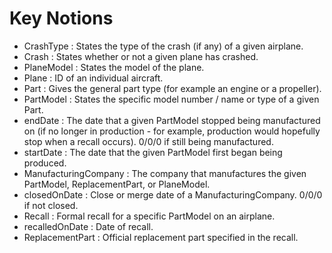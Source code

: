 # Key Notions 

* CrashType : States the type of the crash (if any) of a given airplane.
* Crash : States whether or not a given plane has crashed.
* PlaneModel : States the model of the plane.
* Plane : ID of an individual aircraft.
* Part : Gives the general part type (for example an engine or a propeller).
* PartModel : States the specific model number / name or type of a given Part.
* endDate : The date that a given PartModel stopped being manufactured on (if no longer in production - for example, production would hopefully stop when a recall occurs). 0/0/0 if still being manufactured.  
* startDate : The date that the given PartModel first began being produced. 
* ManufacturingCompany : The company that manufactures the given PartModel, ReplacementPart, or PlaneModel.
* closedOnDate : Close or merge date of a ManufacturingCompany. 0/0/0 if not closed.
* Recall : Formal recall for a specific PartModel on an airplane.
* recalledOnDate : Date of recall.
* ReplacementPart : Official replacement part specified in the recall.
